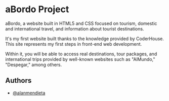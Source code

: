 
# aBordo Project 

aBordo, a website built in HTML5 and CSS focused on tourism, domestic and international travel, and information about tourist destinations.

It's my first website built thanks to the knowledge provided by CoderHouse. This site represents my first steps in front-end web development.

Within it, you will be able to access real destinations, tour packages, and international trips provided by well-known websites such as "AlMundo," "Despegar," among others.


## Authors

- [@alanmendieta](https://www.github.com/alanmendieta)

